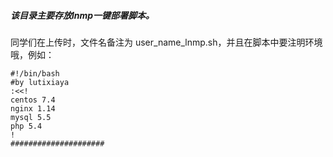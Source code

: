 ##### 该目录主要存放lnmp一键部署脚本。

同学们在上传时，文件名备注为 user_name_lnmp.sh，并且在脚本中要注明环境哦，例如：

```
#!/bin/bash
#by lutixiaya
:<<!
centos 7.4
nginx 1.14
mysql 5.5
php 5.4
!
#####################
```

